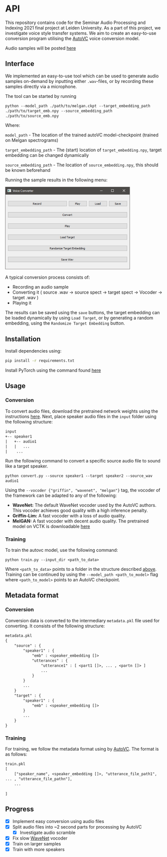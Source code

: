 # API
This repository contains code for the Seminar Audio Processing and Indexing 2021 final project at Leiden University. As a part of this project, we investigate voice style transfer systems. We aim to create an easy-to-use conversion program utilising the [AutoVC](https://github.com/auspicious3000/autovc) voice conversion model.

Audio samples will be posted [here](https://woutah.github.io/API/)



## Interface

We implemented an easy-to-use tool which can be used to generate audio  samples on-demand by inputting either `.wav`-files, or by recording these samples directly via a microphone.

The tool can be started by running

```
python --model_path ./path/to/melgan.ckpt --target_embedding_path ./path/to/target_emb.npy --source_embedding_path ./path/to/source_emb.npy
```

Where:

``model_path`` - The location of the trained autoVC model-checkpoint (trained on Melgan spectrograms)

``target_embedding_path`` - The (start) location of `target_embedding.npy`, target embedding can be changed dynamically

``source_embedding_path`` - The location of `source_embedding.npy`, this should be known beforehand

Running the sample results in the following menu:

<img src="./etc/gui_example.png" width="400" />

A typical conversion process consists of:

- Recording an audio sample 
- Converting it ( source .wav &rarr; source spect &rarr; target spect &rarr; Vocoder &rarr; target .wav )
- Playing it

The results can be saved using the `save` buttons, the target embedding can be loaded dynamically by using `Load Target`, or by generating a random embedding, using the `Randomize Target Embedding` button.

## Installation

Install dependencies using:

```bash
pip install -r requirements.txt
```

Install PyTorch using the command found [here](https://pytorch.org/get-started/locally/)

## Usage
### Conversion
To convert audio files, download the pretrained network weights using the instructions [here](networks/README.md). Next, place speaker audio files in the `input` folder using the following structure:

```
input
+-- speaker1
|   +-- audio1
|   |   ...
|    ...
```

Run the following command to convert a specific source audio file to sound like a target speaker.

```
python convert.py --source speaker1 --target speaker2 --source_wav audio1
```

Using the `--vocoder {"griffin", "wavenet", "melgan"}` tag, the vocoder of the framework can be adapted to any of the following:

* **WaveNet:** The default WaveNet vocoder used by the AutoVC authors. This vocoder achieves good quality with a high inference penalty.
* **Griffin-Lim:** A fast vocoder with a loss of audio quality.
* **MelGAN:** A fast vocoder with decent audio quality. The pretrained model on VCTK is downloadable [here](https://drive.google.com/drive/folders/17EkB4hSKUEDTYEne-dNHtJT724hdivn4)

### Training
To train the autovc model, use the following command:

```
python train.py --input_dir <path_to_data>
```

Where `<path_to_data>` points to a folder in the structure described [above](#conversion). Training can be continued by using the `--model_path <path_to_model>` flag where `<path_to_model>` points to an AutoVC checkpoint.

## Metadata format

### Conversion
Conversion data is converted to the intermediary `metadata.pkl` file used for converting. It consists of the following structure:

```
metadata.pkl
{
    "source" : {
        "speaker1" : {
            "emb" : <speaker_embedding []>
            "utterances" : {
                "utterance1" : [ <part1 []>, ... , <partn []> ]
                ...
            }
        }
        ...
    }
    "target" : {
        "speaker1" : {
            "emb" : <speaker_embedding []>
        }
        ...
    }
}
```

<!-- ```
metadata.pkl
|
+-- source
|   +-- speaker1
|   |   +-- emb
|   |   +-- utterances
|   |       +-- utterance1
|   |       |   +-- part1
|   |       |   |   ...    
|   |       |   ...
|   |       
|   |   ...
|   
+-- target
    +-- speaker1
    |   +-- emb
    |   ...
``` -->

### Training
For training, we follow the metadata format using by [AutoVC](https://github.com/auspicious3000/autovc). The format is as follows:

```
train.pkl
[
    ["speaker_name", <speaker_embedding []>, "utterance_file_path1", ... , "utterance_file_pathn"],
    ...

]
```

## Progress

- [x] Implement easy conversion using audio files
- [x] Split audio files into ~2 second parts for processing by AutoVC
    - [x] Investigate audio scramble 
- [x] Fix slow [WaveNet](https://github.com/r9y9/wavenet_vocoder) vocoder
- [x] Train on larger samples
- [x] Train with more speakers
